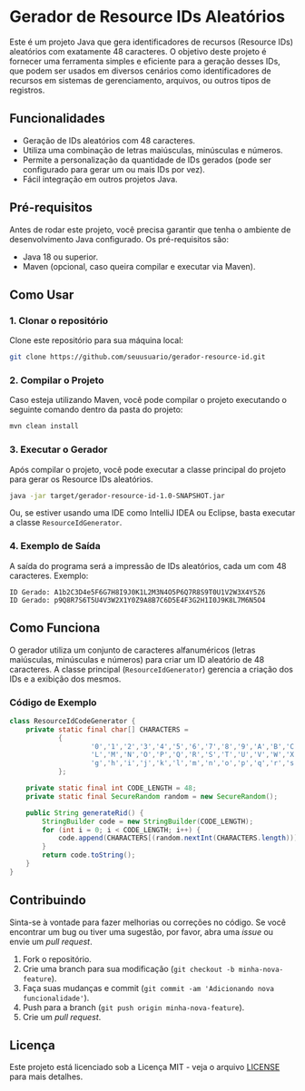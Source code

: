 
# Gerador de Resource IDs Aleatórios

Este é um projeto Java que gera identificadores de recursos (Resource IDs) aleatórios com exatamente 48 caracteres. O objetivo deste projeto é fornecer uma ferramenta simples e eficiente para a geração desses IDs, que podem ser usados em diversos cenários como identificadores de recursos em sistemas de gerenciamento, arquivos, ou outros tipos de registros.

## Funcionalidades

- Geração de IDs aleatórios com 48 caracteres.
- Utiliza uma combinação de letras maiúsculas, minúsculas e números.
- Permite a personalização da quantidade de IDs gerados (pode ser configurado para gerar um ou mais IDs por vez).
- Fácil integração em outros projetos Java.

## Pré-requisitos

Antes de rodar este projeto, você precisa garantir que tenha o ambiente de desenvolvimento Java configurado. Os pré-requisitos são:

- Java 18 ou superior.
- Maven (opcional, caso queira compilar e executar via Maven).

## Como Usar

### 1. Clonar o repositório

Clone este repositório para sua máquina local:

```bash
git clone https://github.com/seuusuario/gerador-resource-id.git
```

### 2. Compilar o Projeto

Caso esteja utilizando Maven, você pode compilar o projeto executando o seguinte comando dentro da pasta do projeto:

```bash
mvn clean install
```

### 3. Executar o Gerador

Após compilar o projeto, você pode executar a classe principal do projeto para gerar os Resource IDs aleatórios.

```bash
java -jar target/gerador-resource-id-1.0-SNAPSHOT.jar
```

Ou, se estiver usando uma IDE como IntelliJ IDEA ou Eclipse, basta executar a classe `ResourceIdGenerator`.

### 4. Exemplo de Saída

A saída do programa será a impressão de IDs aleatórios, cada um com 48 caracteres. Exemplo:

```
ID Gerado: A1b2C3D4e5F6G7H8I9J0K1L2M3N4O5P6Q7R8S9T0U1V2W3X4Y5Z6
ID Gerado: p9Q8R7S6T5U4V3W2X1Y0Z9A8B7C6D5E4F3G2H1I0J9K8L7M6N5O4
```

## Como Funciona

O gerador utiliza um conjunto de caracteres alfanuméricos (letras maiúsculas, minúsculas e números) para criar um ID aleatório de 48 caracteres. A classe principal (`ResourceIdGenerator`) gerencia a criação dos IDs e a exibição dos mesmos.

### Código de Exemplo

```java
class ResourceIdCodeGenerator {
    private static final char[] CHARACTERS =
            {
                    '0','1','2','3','4','5','6','7','8','9','A','B','C','D','E','F','G','H','I','J','H',
                    'L','M','N','O','P','Q','R','S','T','U','V','W','X','Y','Z','a','b','c','d','e','f',
                    'g','h','i','j','k','l','m','n','o','p','q','r','s','t','u','v','w','x','y','z'
            };

    private static final int CODE_LENGTH = 48;
    private static final SecureRandom random = new SecureRandom();

    public String generateRid() {
        StringBuilder code = new StringBuilder(CODE_LENGTH);
        for (int i = 0; i < CODE_LENGTH; i++) {
            code.append(CHARACTERS[(random.nextInt(CHARACTERS.length))]);
        }
        return code.toString();
    }
}
```

## Contribuindo

Sinta-se à vontade para fazer melhorias ou correções no código. Se você encontrar um bug ou tiver uma sugestão, por favor, abra uma _issue_ ou envie um _pull request_.

1. Fork o repositório.
2. Crie uma branch para sua modificação (`git checkout -b minha-nova-feature`).
3. Faça suas mudanças e commit (`git commit -am 'Adicionando nova funcionalidade'`).
4. Push para a branch (`git push origin minha-nova-feature`).
5. Crie um _pull request_.

## Licença

Este projeto está licenciado sob a Licença MIT - veja o arquivo [LICENSE](LICENSE) para mais detalhes.
```
